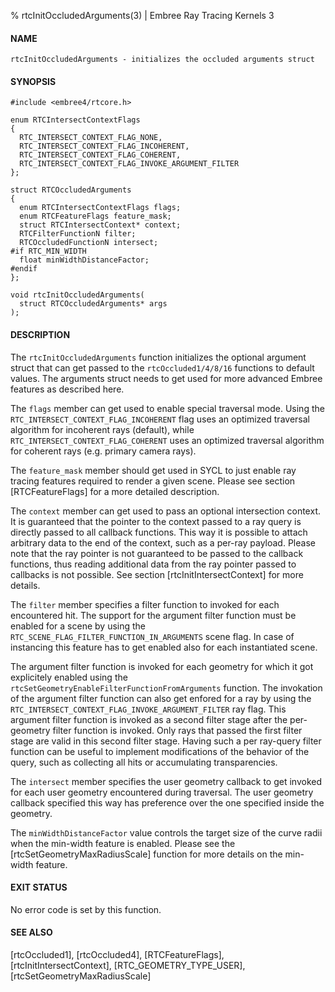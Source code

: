 % rtcInitOccludedArguments(3) | Embree Ray Tracing Kernels 3

#### NAME

    rtcInitOccludedArguments - initializes the occluded arguments struct

#### SYNOPSIS

    #include <embree4/rtcore.h>

    enum RTCIntersectContextFlags
    {
      RTC_INTERSECT_CONTEXT_FLAG_NONE,
      RTC_INTERSECT_CONTEXT_FLAG_INCOHERENT,
      RTC_INTERSECT_CONTEXT_FLAG_COHERENT,
      RTC_INTERSECT_CONTEXT_FLAG_INVOKE_ARGUMENT_FILTER
    };

    struct RTCOccludedArguments
    {
      enum RTCIntersectContextFlags flags;
      enum RTCFeatureFlags feature_mask;
      struct RTCIntersectContext* context;
      RTCFilterFunctionN filter;
      RTCOccludedFunctionN intersect;
    #if RTC_MIN_WIDTH
      float minWidthDistanceFactor;
    #endif
    };

    void rtcInitOccludedArguments(
      struct RTCOccludedArguments* args
    );

#### DESCRIPTION

The `rtcInitOccludedArguments` function initializes the optional
argument struct that can get passed to the `rtcOccluded1/4/8/16`
functions to default values. The arguments struct needs to get used
for more advanced Embree features as described here.

The `flags` member can get used to enable special traversal
mode. Using the `RTC_INTERSECT_CONTEXT_FLAG_INCOHERENT` flag uses an
optimized traversal algorithm for incoherent rays (default), while
`RTC_INTERSECT_CONTEXT_FLAG_COHERENT` uses an optimized traversal
algorithm for coherent rays (e.g. primary camera rays).

The `feature_mask` member should get used in SYCL to just enable ray
tracing features required to render a given scene. Please see section
[RTCFeatureFlags] for a more detailed description.

The `context` member can get used to pass an optional intersection
context. It is guaranteed that the pointer to the context passed to a
ray query is directly passed to all callback functions. This way it is
possible to attach arbitrary data to the end of the context, such as a
per-ray payload. Please note that the ray pointer is not guaranteed to
be passed to the callback functions, thus reading additional data from
the ray pointer passed to callbacks is not possible. See section
[rtcInitIntersectContext] for more details.

The `filter` member specifies a filter function to invoked for each
encountered hit. The support for the argument filter function must be
enabled for a scene by using the
`RTC_SCENE_FLAG_FILTER_FUNCTION_IN_ARGUMENTS` scene flag. In case of
instancing this feature has to get enabled also for each instantiated
scene.

The argument filter function is invoked for each geometry for which it
got explicitely enabled using the
`rtcSetGeometryEnableFilterFunctionFromArguments` function. The
invokation of the argument filter function can also get enfored for a
ray by using the `RTC_INTERSECT_CONTEXT_FLAG_INVOKE_ARGUMENT_FILTER`
ray flag. This argument filter function is invoked as a second
filter stage after the per-geometry filter
function is invoked. Only rays that passed the first filter stage are
valid in this second filter stage. Having such a per ray-query filter
function can be useful to implement modifications of the behavior of
the query, such as collecting all hits or accumulating transparencies.

The `intersect` member specifies the user geometry callback to get
invoked for each user geometry encountered during traversal. The user
geometry callback specified this way has preference over the one
specified inside the geometry.

The `minWidthDistanceFactor` value controls the target size of the
curve radii when the min-width feature is enabled. Please see the
[rtcSetGeometryMaxRadiusScale] function for more details on the
min-width feature.


#### EXIT STATUS

No error code is set by this function.

#### SEE ALSO

[rtcOccluded1], [rtcOccluded4],
[RTCFeatureFlags], [rtcInitIntersectContext], [RTC_GEOMETRY_TYPE_USER], [rtcSetGeometryMaxRadiusScale]
